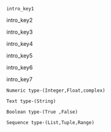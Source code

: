 ```ngMeta
intro_key1
```

intro_key2



intro_key3



intro_key4



intro_key5


intro_key6


intro_key7




```
Numeric type-(Integer,Float,complex)

Text type-(String)

Boolean type-(True ,False)

Sequence type-(List,Tuple,Range)
```
